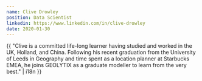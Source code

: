 ```yaml
---
name: Clive Drowley
position: Data Scientist
linkedin: https://www.linkedin.com/in/clive-drowley
date: 2020-01-30
---
```


{{ "Clive is a committed life-long learner having studied and worked in the UK, Holland, and China. Following his recent graduation from the University of Leeds in Geography and time spent as a location planner at Starbucks EMEA, he joins GEOLYTIX as a graduate modeller to learn from the very best." | i18n }}

